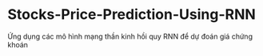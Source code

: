 # Stocks-Price-Prediction-Using-RNN
Ứng dụng các mô hình mạng thần kinh hồi quy RNN để dự đoán giá chứng khoán
